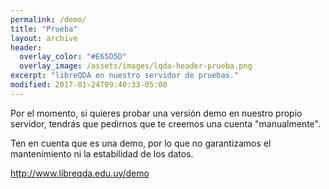```yaml
---
permalink: /demo/
title: "Prueba"
layout: archive
header:
  overlay_color: "#E65D5D"
  overlay_image: /assets/images/lqda-header-prueba.png
excerpt: "libreQDA en nuestro servidor de pruebas."
modified: 2017-01-24T09:40:33-05:00
---
```


Por el momento, si quieres probar una versión demo en nuestro propio servidor, tendrás que pedirnos que te creemos una cuenta "manualmente".

Ten en cuenta que es una demo, por lo que no garantizamos el mantenimiento ni la estabilidad de los datos.

http://www.libreqda.edu.uy/demo
